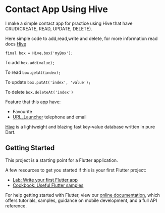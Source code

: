 # Contact App Using Hive

I make a simple contact app for practice using Hive that have CRUD(CREATE, READ, UPDATE, DELETE).

Here simple code to add,read,write and delete, for more information read docs [Hive](https://docs.hivedb.dev/)

`final box = Hive.box('myBox');`

To add
`box.add(value);`

To read
`box.getAt(index);`

To update
`box.putAt('index', 'value');`

To delete
`box.deleteAt('index')`

Feature that this app have:
- Favourite
- [URL_Launcher](https://pub.dev/packages/url_launcher) telephone and email

[Hive](https://docs.hivedb.dev/) is a lightweight and blazing fast key-value database written in pure Dart.

## Getting Started

This project is a starting point for a Flutter application.

A few resources to get you started if this is your first Flutter project:

- [Lab: Write your first Flutter app](https://flutter.dev/docs/get-started/codelab)
- [Cookbook: Useful Flutter samples](https://flutter.dev/docs/cookbook)

For help getting started with Flutter, view our
[online documentation](https://flutter.dev/docs), which offers tutorials,
samples, guidance on mobile development, and a full API reference.
